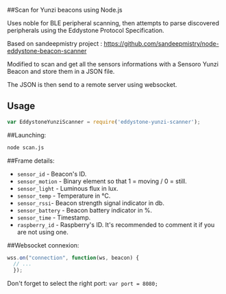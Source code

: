 ##Scan for Yunzi beacons using Node.js

Uses noble for BLE peripheral scanning, then attempts to parse discovered peripherals using the Eddystone Protocol Specification. 

Based on sandeepmistry project : https://github.com/sandeepmistry/node-eddystone-beacon-scanner

Modified to scan and get all the sensors informations with a Sensoro Yunzi Beacon and store them in a JSON file.

The JSON is then send to a remote server using websocket.

## Usage

```javascript
var EddystoneYunziScanner = require('eddystone-yunzi-scanner');
```

##Launching: 
```sh
node scan.js
```
##Frame details:

  * ```sensor_id``` - Beacon's ID.
  * ```sensor_motion``` - Binary element so that 1 = moving / 0 = still.
  * ```sensor_light``` - Luminous flux in lux.
  * ```sensor_temp``` - Temperature in °C. 
  * ```sensor_rssi```- Beacon strength signal indicator in db.
  * ```sensor_battery``` - Beacon battery indicator in %.
  * ```sensor_time``` - Timestamp.
  * ```raspberry_id``` - Raspberry's ID. It's recommended to comment it if you are not using one.

##Websocket connexion:
```javascript
wss.on("connection", function(ws, beacon) {
  // ...
  });
```  
Don't forget to select the right port:
```var port = 8080;```
